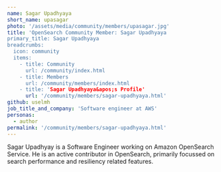```yaml
---
name: Sagar Upadhyaya
short_name: upasagar
photo: '/assets/media/community/members/upasagar.jpg'
title: 'OpenSearch Community Member: Sagar Upadhyaya
primary_title: Sagar Upadhyaya
breadcrumbs:
  icon: community
  items:
    - title: Community
      url: /community/index.html
    - title: Members
      url: /community/members/index.html
    - title: 'Sagar Upadhyaya&apos;s Profile'
      url: '/community/members/sagar-upadhyaya.html'
github: uselmh
job_title_and_company: 'Software engineer at AWS'
personas:
  - author
permalink: '/community/members/sagar-upadhyaya.html'
---
```


Sagar Upadhyay is a Software Engineer working on Amazon OpenSearch Service. He is an active contributor in OpenSearch, primarily focussed on search performance and resiliency related features.